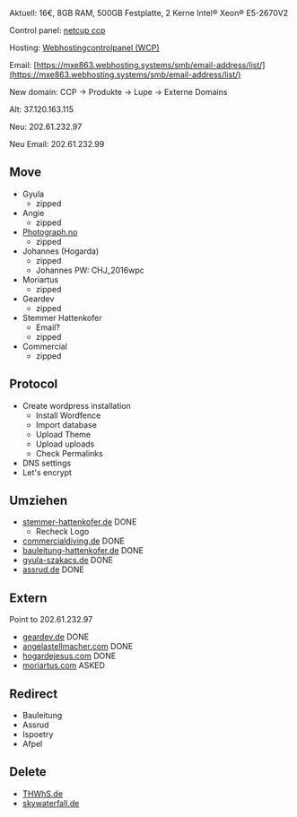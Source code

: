 

Aktuell: 16€, 8GB RAM, 500GB Festplatte, 2 Kerne Intel® Xeon® E5-2670V2

Control panel: [netcup ccp](https://www.customercontrolpanel.de/start.php)

Hosting: [Webhostingcontrolpanel (WCP)](https://ae861.webhosting.systems/smb/web/view/)

Email: [https://mxe863.webhosting.systems/smb/email-address/list/](https://mxe863.webhosting.systems/smb/email-address/list/)

New domain: CCP -> Produkte -> Lupe -> Externe Domains

Alt: 37.120.163.115

Neu: 202.61.232.97

Neu Email: 202.61.232.99

## Move

- Gyula
   - zipped
- Angie
   - zipped
- [Photograph.no](http://Photograph.no)
   - zipped
- Johannes (Hogarda)
   - zipped
   - Johannes PW: CHJ_2016wpc
- Moriartus
   - zipped
- Geardev
   - zipped
- Stemmer Hattenkofer
   - Email?
   - zipped
- Commercial
   - zipped

## Protocol

- Create wordpress installation
   - Install Wordfence
   - Import database
   - Upload Theme
   - Upload uploads
   - Check Permalinks
- DNS settings
- Let's encrypt

## Umziehen

- [stemmer-hattenkofer.de](http://stemmer-hattenkofer.de) DONE
   - Recheck Logo
- [commercialdiving.de](http://commercialdiving.de) DONE
- [bauleitung-hattenkofer.de](http://bauleitung-hattenkofer.de) DONE
- [gyula-szakacs.de](http://gyula-szakacs.de) DONE
- [assrud.de](http://assrud.de) DONE

## Extern

Point to 202.61.232.97
* [geardev.de](http://geardev.de) DONE
* [angelastellmacher.com](http://angelastellmacher.com) DONE
* [hogardejesus.com](http://hogardejesus.com) DONE
* [moriartus.com](http://moriartus.com) ASKED

## Redirect

- Bauleitung
- Assrud
- Ispoetry
- Afpel

## Delete

- [THWhS.de](http://THWhS.de)
- [skywaterfall.de](http://skywaterfall.de)

